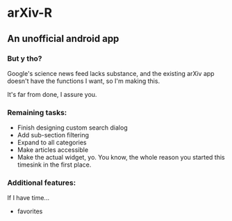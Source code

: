 # arXiv-R
## An unofficial android app

### But y tho?
Google's science news feed lacks substance, and the existing arXiv app doesn't have the functions I want, so I'm making this.

It's far from done, I assure you.

### Remaining tasks:
- Finish designing custom search dialog
- Add sub-section filtering
- Expand to all categories
- Make articles accessible
- Make the actual widget, yo. You know, the whole reason you started this timesink in the first place.

### Additional features:
If I have time...
- favorites
